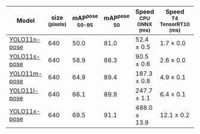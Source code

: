 | Model                                                                                          | size<br><sup>(pixels)</sup> | mAP<sup>pose<br>50-95 | mAP<sup>pose<br>50 | Speed<br><sup>CPU ONNX<br>(ms) | Speed<br><sup>T4 TensorRT10<br>(ms) | params<br><sup>(M)</sup> | FLOPs<br><sup>(B)</sup> |
| ---------------------------------------------------------------------------------------------- | --------------------------- | --------------------- | ------------------ | ------------------------------ | ----------------------------------- | ------------------------ | ----------------------- |
| [YOLO11n-pose](https://github.com/ultralytics/assets/releases/download/v8.3.0/yolo11n-pose.pt) | 640                         | 50.0                  | 81.0               | 52.4 ± 0.5                     | 1.7 ± 0.0                           | 2.9                      | 7.4                     |
| [YOLO11s-pose](https://github.com/ultralytics/assets/releases/download/v8.3.0/yolo11s-pose.pt) | 640                         | 58.9                  | 86.3               | 90.5 ± 0.6                     | 2.6 ± 0.0                           | 9.9                      | 23.1                    |
| [YOLO11m-pose](https://github.com/ultralytics/assets/releases/download/v8.3.0/yolo11m-pose.pt) | 640                         | 64.9                  | 89.4               | 187.3 ± 0.8                    | 4.9 ± 0.1                           | 20.9                     | 71.4                    |
| [YOLO11l-pose](https://github.com/ultralytics/assets/releases/download/v8.3.0/yolo11l-pose.pt) | 640                         | 66.1                  | 89.9               | 247.7 ± 1.1                    | 6.4 ± 0.1                           | 26.1                     | 90.3                    |
| [YOLO11x-pose](https://github.com/ultralytics/assets/releases/download/v8.3.0/yolo11x-pose.pt) | 640                         | 69.5                  | 91.1               | 488.0 ± 13.9                   | 12.1 ± 0.2                          | 58.8                     | 202.8                   |
